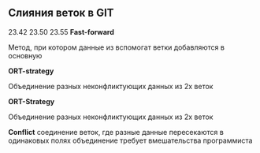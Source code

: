 ## Слияния веток в GIT
23.42
23.50
23.55
__Fast-forward__

Метод, при котором данные из вспомогат ветки добавляются в основную

__ORT-strategy__

Объединение разных неконфликтующих данных из 2х веток

__ORT-Strategy__


Объединение разных неконфликтующих данных из 2х веток

__Conflict__
соединение веток, где разные данные пересекаются в одинаковых полях
объединение требует вмешательства программиста

